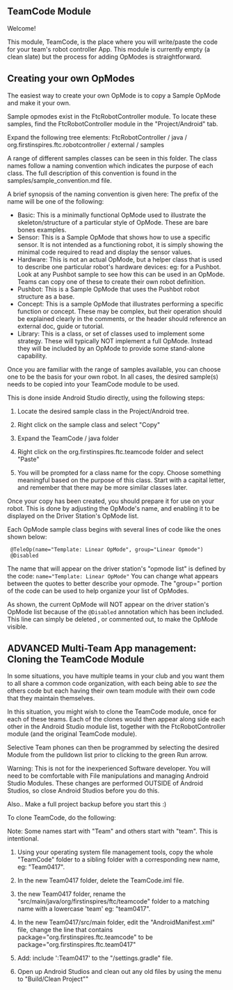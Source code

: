 ## TeamCode Module

Welcome!

This module, TeamCode, is the place where you will write/paste the code for your team's
robot controller App. This module is currently empty (a clean slate) but the
process for adding OpModes is straightforward.

## Creating your own OpModes

The easiest way to create your own OpMode is to copy a Sample OpMode and make it your own.

Sample opmodes exist in the FtcRobotController module.
To locate these samples, find the FtcRobotController module in the "Project/Android" tab.

Expand the following tree elements:
FtcRobotController / java / org.firstinspires.ftc.robotcontroller / external / samples

A range of different samples classes can be seen in this folder.
The class names follow a naming convention which indicates the purpose of each class.
The full description of this convention is found in the samples/sample_convention.md file.

A brief synopsis of the naming convention is given here:
The prefix of the name will be one of the following:

- Basic: This is a minimally functional OpMode used to illustrate the skeleton/structure
  of a particular style of OpMode. These are bare bones examples.
- Sensor: This is a Sample OpMode that shows how to use a specific sensor.
  It is not intended as a functioning robot, it is simply showing the minimal code
  required to read and display the sensor values.
- Hardware: This is not an actual OpMode, but a helper class that is used to describe
  one particular robot's hardware devices: eg: for a Pushbot. Look at any
  Pushbot sample to see how this can be used in an OpMode.
  Teams can copy one of these to create their own robot definition.
- Pushbot: This is a Sample OpMode that uses the Pushbot robot structure as a base.
- Concept: This is a sample OpMode that illustrates performing a specific function or concept.
  These may be complex, but their operation should be explained clearly in the comments,
  or the header should reference an external doc, guide or tutorial.
- Library: This is a class, or set of classes used to implement some strategy.
  These will typically NOT implement a full OpMode. Instead they will be included
  by an OpMode to provide some stand-alone capability.

Once you are familiar with the range of samples available, you can choose one to be the
basis for your own robot. In all cases, the desired sample(s) needs to be copied into
your TeamCode module to be used.

This is done inside Android Studio directly, using the following steps:

1.  Locate the desired sample class in the Project/Android tree.

2.  Right click on the sample class and select "Copy"

3.  Expand the TeamCode / java folder

4.  Right click on the org.firstinspires.ftc.teamcode folder and select "Paste"

5.  You will be prompted for a class name for the copy.
    Choose something meaningful based on the purpose of this class.
    Start with a capital letter, and remember that there may be more similar classes later.

Once your copy has been created, you should prepare it for use on your robot.
This is done by adjusting the OpMode's name, and enabling it to be displayed on the
Driver Station's OpMode list.

Each OpMode sample class begins with several lines of code like the ones shown below:

```
 @TeleOp(name="Template: Linear OpMode", group="Linear Opmode")
 @Disabled
```

The name that will appear on the driver station's "opmode list" is defined by the code:
`name="Template: Linear OpMode"`
You can change what appears between the quotes to better describe your opmode.
The "group=" portion of the code can be used to help organize your list of OpModes.

As shown, the current OpMode will NOT appear on the driver station's OpMode list because of the
`@Disabled` annotation which has been included.
This line can simply be deleted , or commented out, to make the OpMode visible.

## ADVANCED Multi-Team App management: Cloning the TeamCode Module

In some situations, you have multiple teams in your club and you want them to all share
a common code organization, with each being able to _see_ the others code but each having
their own team module with their own code that they maintain themselves.

In this situation, you might wish to clone the TeamCode module, once for each of these teams.
Each of the clones would then appear along side each other in the Android Studio module list,
together with the FtcRobotController module (and the original TeamCode module).

Selective Team phones can then be programmed by selecting the desired Module from the pulldown list
prior to clicking to the green Run arrow.

Warning: This is not for the inexperienced Software developer.
You will need to be comfortable with File manipulations and managing Android Studio Modules.
These changes are performed OUTSIDE of Android Studios, so close Android Studios before you do this.

Also.. Make a full project backup before you start this :)

To clone TeamCode, do the following:

Note: Some names start with "Team" and others start with "team". This is intentional.

1.  Using your operating system file management tools, copy the whole "TeamCode"
    folder to a sibling folder with a corresponding new name, eg: "Team0417".

2.  In the new Team0417 folder, delete the TeamCode.iml file.

3.  the new Team0417 folder, rename the "src/main/java/org/firstinspires/ftc/teamcode" folder
    to a matching name with a lowercase 'team' eg: "team0417".

4.  In the new Team0417/src/main folder, edit the "AndroidManifest.xml" file, change the line that contains
    package="org.firstinspires.ftc.teamcode"
    to be
    package="org.firstinspires.ftc.team0417"

5.  Add: include ':Team0417' to the "/settings.gradle" file.
6.  Open up Android Studios and clean out any old files by using the menu to "Build/Clean Project""
